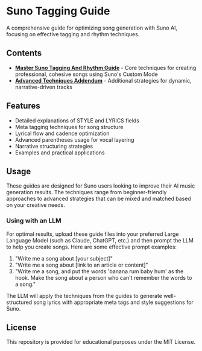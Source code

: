 # Suno Tagging Guide

A comprehensive guide for optimizing song generation with Suno AI, focusing on effective tagging and rhythm techniques.

## Contents

- **[Master Suno Tagging And Rhythm Guide](Master-Suno-Tagging-And-Rhythm-Guide.md)** - Core techniques for creating professional, cohesive songs using Suno's Custom Mode
- **[Advanced Techniques Addendum](Master-Suno-Guide-Addendum-Advanced-Techniques.md)** - Additional strategies for dynamic, narrative-driven tracks

## Features

- Detailed explanations of STYLE and LYRICS fields
- Meta tagging techniques for song structure
- Lyrical flow and cadence optimization
- Advanced parentheses usage for vocal layering
- Narrative structuring strategies
- Examples and practical applications

## Usage

These guides are designed for Suno users looking to improve their AI music generation results. The techniques range from beginner-friendly approaches to advanced strategies that can be mixed and matched based on your creative needs.

### Using with an LLM

For optimal results, upload these guide files into your preferred Large Language Model (such as Claude, ChatGPT, etc.) and then prompt the LLM to help you create songs. Here are some effective prompt examples:

1. "Write me a song about [your subject]"
2. "Write me a song about [link to an article or content]"
3. "Write me a song, and put the words 'banana rum baby hum' as the hook. Make the song about a person who can't remember the words to a song."

The LLM will apply the techniques from the guides to generate well-structured song lyrics with appropriate meta tags and style suggestions for Suno.

## License

This repository is provided for educational purposes under the MIT License.
